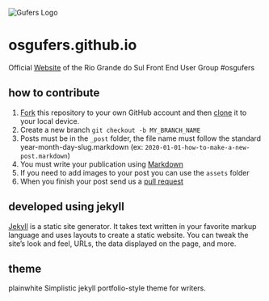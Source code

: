 
![Gufers Logo](https://avatars.githubusercontent.com/u/72501711)

# osgufers.github.io

Official [Website](https://osgufers.github.io/) of the Rio Grande do Sul Front End User Group #osgufers 

## how to contribute 

1. [Fork](https://help.github.com/articles/fork-a-repo/) this repository to your own GitHub account and then [clone](https://help.github.com/articles/cloning-a-repository/) it to your local device.
2. Create a new branch `git checkout -b MY_BRANCH_NAME`
3. Posts must be in the `_post` folder, the file name must follow the standard year-month-day-slug.markdown (ex: `2020-01-01-how-to-make-a-new-post.markdown`)
4. You must write your publication using [Markdown](https://guides.github.com/features/mastering-markdown/)
5. If you need to add images to your post you can use the `assets` folder
6. When you finish your post send us a [pull request](https://docs.github.com/en/github/collaborating-with-issues-and-pull-requests/creating-a-pull-request?ref=hackernoon.com)

## developed using jekyll

[Jekyll](https://jekyllrb.com/) is a static site generator. It takes text written in your favorite markup language and uses layouts to create a static website. You can tweak the site’s look and feel, URLs, the data displayed on the page, and more.

## theme
plainwhite
Simplistic jekyll portfolio-style theme for writers.